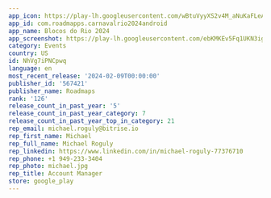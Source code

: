 ```yaml
---
app_icon: https://play-lh.googleusercontent.com/wBtuVyyXS2v4M_aNuKaFLeA1y_pnbWT23IXbSJI5kv7hvkb5n-RYZBbBze4D-hsUY_0
app_id: com.roadmapps.carnavalrio2024android
app_name: Blocos do Rio 2024
app_screenshot: https://play-lh.googleusercontent.com/ebKMKEv5Fq1UKN3igmjYKyfP-VX3pJiwCKilNwVd2t300KJKPj4wICoub7wYAa-AhEw
category: Events
country: US
id: NhVg7iPNCpwq
language: en
most_recent_release: '2024-02-09T00:00:00'
publisher_id: '567421'
publisher_name: Roadmaps
rank: '126'
release_count_in_past_year: '5'
release_count_in_past_year_category: 7
release_count_in_past_year_top_in_category: 21
rep_email: michael.roguly@bitrise.io
rep_first_name: Michael
rep_full_name: Michael Roguly
rep_linkedin: https://www.linkedin.com/in/michael-roguly-77376710
rep_phone: +1 949-233-3404
rep_photo: michael.jpg
rep_title: Account Manager
store: google_play
---
```

